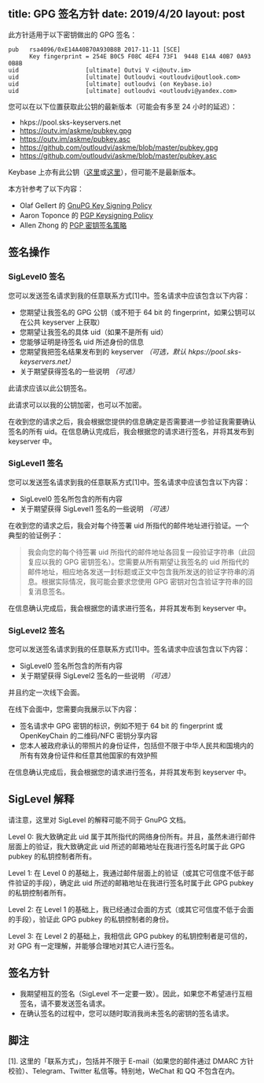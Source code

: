 title: GPG 签名方针
date: 2019/4/20
layout: post
---

此方针适用于以下密钥做出的 GPG 签名：

```
pub   rsa4096/0xE14A40B70A930B8B 2017-11-11 [SCE]
      Key fingerprint = 254E B0C5 F08C 4EF4 73F1  9448 E14A 40B7 0A93 0B8B
uid                   [ultimate] Outvi V <i@outv.im>
uid                   [ultimate] Outloudvi <outloudvi@outlook.com>
uid                   [ultimate] outloudvi (on Keybase.io)
uid                   [ultimate] outloudvi <outloudvi@yandex.com>
```

您可以在以下位置获取此公钥的最新版本（可能会有多至 24 小时的延迟）：
* hkps://pool.sks-keyservers.net
* https://outv.im/askme/pubkey.gpg
* https://outv.im/askme/pubkey.asc
* https://github.com/outloudvi/askme/blob/master/pubkey.gpg
* https://github.com/outloudvi/askme/blob/master/pubkey.asc

Keybase 上亦有此公钥（[这里](https://keybase.io/outloudvi/pgp_keys.asc?fingerprint=254eb0c5f08c4ef473f19448e14a40b70a930b8b)或[这里](https://keybase.pub/outloudvi/pubkey.asc)），但可能不是最新版本。

本方针参考了以下内容：
* Olaf Gellert 的 [GnuPG Key Signing Policy](http://www.arasca.com/olaf/pgp/policy.html)
* Aaron Toponce 的 [PGP Keysigning Policy](https://pthree.org/my-pgp-key-signing-policy/)
* Allen Zhong 的 [PGP 密钥签名策略](https://atr.me/~pgp/policy.html)

## 签名操作

### SigLevel0 签名

您可以发送签名请求到我的任意联系方式[1]中。签名请求中应该包含以下内容：

* 您期望让我签名的 GPG 公钥（或不短于 64 bit 的 fingerprint，如果公钥可以在公共 keyserver 上获取）
* 您期望让我签名的具体 uid（如果不是所有 uid）
* 您能够证明是待签名 uid 所述身份的信息
* 您期望我把签名结果发布到的 keyserver *（可选，默认 hkps://pool.sks-keyservers.net）*
* 关于期望获得签名的一些说明 *（可选）*

此请求应该以此公钥签名。

此请求可以以我的公钥加密，也可以不加密。

在收到您的请求之后，我会根据您提供的信息确定是否需要进一步验证我需要确认签名的所有 uid。在信息确认完成后，我会根据您的请求进行签名，并将其发布到 keyserver 中。

### SigLevel1 签名

您可以发送签名请求到我的任意联系方式[1]中。签名请求中应该包含以下内容：

* SigLevel0 签名所包含的所有内容
* 关于期望获得 SigLevel1 签名的一些说明 *（可选）*

在收到您的请求之后，我会对每个待签署 uid 所指代的邮件地址进行验证。一个典型的验证例子：

> 我会向您的每个待签署 uid 所指代的邮件地址各回复一段验证字符串（此回复应以我的 GPG 密钥签名）。您需要从所有期望让我签名的 uid 所指代的邮件地址，相应地各发送一封标题或正文中包含我所发送的验证字符串的消息。根据实际情况，我可能会要求您使用 GPG 密钥对包含验证字符串的回复消息签名。

在信息确认完成后，我会根据您的请求进行签名，并将其发布到 keyserver 中。

### SigLevel2 签名

您可以发送签名请求到我的任意联系方式[1]中。签名请求中应该包含以下内容：

* SigLevel0 签名所包含的所有内容
* 关于期望获得 SigLevel2 签名的一些说明 *（可选）*

并且约定一次线下会面。

在线下会面中，您需要向我展示以下内容：

* 签名请求中 GPG 密钥的标识，例如不短于 64 bit 的 fingerprint 或 OpenKeyChain 的二维码/NFC 密钥分享内容
* 您本人被政府承认的带照片的身份证件，包括但不限于中华人民共和国境内的所有有效身份证件和任意其他国家的有效护照

在信息确认完成后，我会根据您的请求进行签名，并将其发布到 keyserver 中。

## SigLevel 解释

请注意，这里对 SigLevel 的解释可能不同于 GnuPG 文档。

Level 0: 我大致确定此 uid 属于其所指代的网络身份所有。并且，虽然未进行邮件层面上的验证，我大致确定此 uid 所述的邮箱地址在我进行签名时属于此 GPG pubkey 的私钥控制者所有。

Level 1: 在 Level 0 的基础上，我通过邮件层面上的验证（或其它可信度不低于邮件验证的手段），确定此 uid 所述的邮箱地址在我进行签名时属于此 GPG pubkey 的私钥控制者所有。

Level 2: 在 Level 1 的基础上，我已经通过会面的方式（或其它可信度不低于会面的手段），验证此 GPG pubkey 的私钥控制者的身份。

Level 3: 在 Level 2 的基础上，我相信此 GPG pubkey 的私钥控制者是可信的，对 GPG 有一定理解，并能够合理地对其它人进行签名。

## 签名方针

* 我期望相互的签名（SigLevel 不一定要一致）。因此，如果您不希望进行互相签名，请不要发送签名请求。
* 在确认签名的过程中，您可以随时取消我尚未签名的密钥的签名请求。

## 脚注

[1]. 这里的「联系方式」，包括并不限于 E-mail（如果您的邮件通过 DMARC 方针校验）、Telegram、Twitter 私信等。特别地，WeChat 和 QQ 不包含在内。
